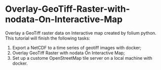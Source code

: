 # Overlay-GeoTiff-Raster-with-nodata-On-Interactive-Map
Overlay a GeoTiff raster data on Interactive map created by folium python. This tutorial will finish the following tasks:

1. Export a NetCDF to a time series of geotiff images with docker;
2. Overlay GeoTiff Raster with nodata On Interactive Map;
3. Set up a custome OpenStreetMap tile server on a local machine with docker.
